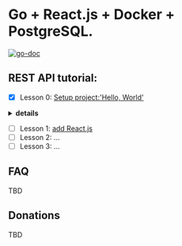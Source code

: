 # Go + React.js + Docker + PostgreSQL. 
[![go-doc](https://godoc.org/github.com/prometheus/client_golang?status.svg)](https://godoc.org/github.com/prometheus/client_golang)

## REST API tutorial:
* [X] Lesson 0: [Setup project:'Hello, World'](https://www.youtube.com/watch?v=u4uhmbOoo4o&t=371s)
<details>
<summary><b>details</b></summary>
1. We are using an MVC architecture (module-DB, view-front end, controller-back end).<br/>
2. REST API connects controller and view part using AJAX.<br/>
3. Click on F5 to run and debug (plugin for VS Code has to be installed)<br/>
4. Install gorilla/mux by typing `go get -u github.com/gorilla.mux`<br/>
5. Use F1 in VS Code to add gorilla/mux<br/>
6. Add a `router` to interract with HTPP requests<br/>
7. Add IndexHandler function (has access to any part of the HTTM page)<br/>
8. `CTRL+s` to update the libraries<br/>
9. <a href="https://en.wikipedia.org/wiki/">List_of_TCP_and_UDP_port_numbers</a><br/>
10. LINUX users: run `go build` , the run from the current directory (e.g. `sudo ./yourexample`)<br/>
11. Use F5 in VS Code to select environment<br/>
</details>

* [ ] Lesson 1: [add React.js]()
* [ ] Lesson 2: ...
* [ ] Lesson 3: ...

## FAQ
TBD

## Donations
TBD
